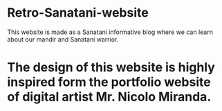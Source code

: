 # Retro-Sanatani-website
This website is made as a Sanatani informative blog where we can learn about our mandir and Sanatani warrior. 
 # The design of this website is highly inspired form the portfolio website of digital artist Mr. Nicolo Miranda.
